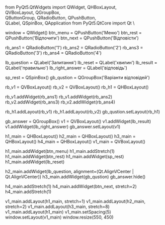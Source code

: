 from PyQt5.QtWidgets import  QWidget, QHBoxLayout, \
    QVBoxLayout, QGroupBox, \
   QButtonGroup, QRadioButton, QPushButton, \
    QLabel, QSpinBox, QApplication
from PyQt5.QtCore import  Qt \

window = QWidget()
btn_menu = QPushButton('Меню')
btn_rest = QPushButton('Відпочити')
btn_next = QPushButton('Відповісти')

rb_ans1 = QRadioButton('1')
rb_ans2 = QRadioButton('2')
rb_ans3 = QRadioButton('3')
rb_ans4 = QRadioButton('4')

lb_question = QLabel('Запитання')
lb_reset = QLabel('хвилин')
lb_result = QLabel('правильно')
lb_right_answer = QLabel('відповідь')

sp_rest = QSpinBox()
gb_qustion = QGroupBox('Варіанти відповідей')

rb_v1 = QVBoxLayout()
rb_v2 = QVBoxLayout()
rb_h1 = QHBoxLayout()

rb_v1.addWidget(rb_ans1)
rb_v1.addWidget(rb_ans2)
rb_v2.addWidget(rb_ans3)
rb_v2.addWidget(rb_ans4)

rb_h1.addLayout(rb_v1)
rb_h1.addLayout(rb_v2)
gb_qustion.setLayout(rb_h1)

gb_answer = QGroupBox()
v1 = QVBoxLayout()
v1.addWidget(lb_result)
v1.addWidget(lb_right_answer)
gb_answer.setLayout(v1)

h1_main = QHBoxLayout()
h2_main = QHBoxLayout()
h3_main = QHBoxLayout()
h4_main = QHBoxLayout()
v1_main = QVBoxLayout()

h1_main.addWidget(btn_menu)
h1_main.addStretch(1)
h1_main.addWidget(btn_rest)
h1_main.addWidget(sp_rest)
h1_main.addWidget(lb_reset)

h2_main.addWidget(lb_question, alignment=(Qt.AlignVCenter | Qt.AlignVCenter))
h3_main.addWidget(gb_qustion)
gb_answer.hide()

h4_main.addStretch(1)
h4_main.addWidget(btn_next, stretch=2)
h4_main.addStretch(1)

v1_main.addLayout(h1_main, stretch=1)
v1_main.addLayout(h2_main, stretch=2)
v1_main.addLayout(h3_main, stretch=8)
v1_main.addLayout(h1_main)
v1_main.setSpacing(5)
window.setLayout(v1_main)
window.resize(550, 450)
